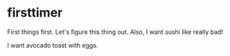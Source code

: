 # firsttimer
First things first. Let's figure this thing out. Also, I want sushi like really bad!

I want avocado toast with eggs.
